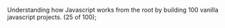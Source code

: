 Understanding how Javascript works from the root by building 100 vanilla javascript projects. (25 of 100);
